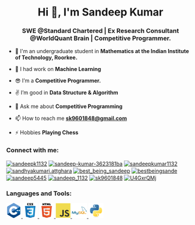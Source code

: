 <h1 align="center">Hi 👋, I'm Sandeep Kumar</h1>
<h3 align="center">SWE @Standard Chartered | Ex Research Consultant @WorldQuant Brain | Competitive Programmer.</h3>

- 🔭 I'm an undergraduate student in **Mathematics at the Indian Institute of Technology, Roorkee.**

- 🌱 I had work on **Machine Learning**

- 😎 I’m a **Competitive Programmer.**

- ✌️ I’m good in **Data Structure & Algorithm**

- 💬 Ask me about **Competitive Programming**

- 📫 How to reach me **sk9601848@gmail.com**

- ⚡ Hobbies **Playing Chess**

<h3 align="left">Connect with me:</h3>
<p align="left">
<a href="https://twitter.com/sandeepk1132" target="blank"><img align="center" src="https://raw.githubusercontent.com/rahuldkjain/github-profile-readme-generator/master/src/images/icons/Social/twitter.svg" alt="sandeepk1132" height="30" width="40" /></a>
<a href="https://linkedin.com/in/sandeep-kumar-3623181ba" target="blank"><img align="center" src="https://raw.githubusercontent.com/rahuldkjain/github-profile-readme-generator/master/src/images/icons/Social/linked-in-alt.svg" alt="sandeep-kumar-3623181ba" height="30" width="40" /></a>
<a href="https://kaggle.com/sandeepkumar1132" target="blank"><img align="center" src="https://raw.githubusercontent.com/rahuldkjain/github-profile-readme-generator/master/src/images/icons/Social/kaggle.svg" alt="sandeepkumar1132" height="30" width="40" /></a>
<a href="https://fb.com/sandhyakumari.attghara" target="blank"><img align="center" src="https://raw.githubusercontent.com/rahuldkjain/github-profile-readme-generator/master/src/images/icons/Social/facebook.svg" alt="sandhyakumari.attghara" height="30" width="40" /></a>
<a href="https://instagram.com/best_being_sandeep" target="blank"><img align="center" src="https://raw.githubusercontent.com/rahuldkjain/github-profile-readme-generator/master/src/images/icons/Social/instagram.svg" alt="best_being_sandeep" height="30" width="40" /></a>
<a href="https://www.codechef.com/users/bestbeingsande" target="blank"><img align="center" src="https://cdn.jsdelivr.net/npm/simple-icons@3.1.0/icons/codechef.svg" alt="bestbeingsande" height="30" width="40" /></a>
<a href="https://codeforces.com/profile/sandeep5445" target="blank"><img align="center" src="https://raw.githubusercontent.com/rahuldkjain/github-profile-readme-generator/master/src/images/icons/Social/codeforces.svg" alt="sandeep5445" height="30" width="40" /></a>
<a href="https://www.leetcode.com/sandeep_1132" target="blank"><img align="center" src="https://raw.githubusercontent.com/rahuldkjain/github-profile-readme-generator/master/src/images/icons/Social/leet-code.svg" alt="sandeep_1132" height="30" width="40" /></a>
<a href="https://auth.geeksforgeeks.org/user/sk9601848" target="blank"><img align="center" src="https://raw.githubusercontent.com/rahuldkjain/github-profile-readme-generator/master/src/images/icons/Social/geeks-for-geeks.svg" alt="sk9601848" height="30" width="40" /></a>
<a href="https://discord.gg/U4GxrQMj" target="blank"><img align="center" src="https://raw.githubusercontent.com/rahuldkjain/github-profile-readme-generator/master/src/images/icons/Social/discord.svg" alt="U4GxrQMj" height="30" width="40" /></a>
</p>

<h3 align="left">Languages and Tools:</h3>
<p align="left"> <a href="https://www.w3schools.com/cpp/" target="_blank" rel="noreferrer"> <img src="https://raw.githubusercontent.com/devicons/devicon/master/icons/cplusplus/cplusplus-original.svg" alt="cplusplus" width="40" height="40"/> </a> <a href="https://www.w3schools.com/css/" target="_blank" rel="noreferrer"> <img src="https://raw.githubusercontent.com/devicons/devicon/master/icons/css3/css3-original-wordmark.svg" alt="css3" width="40" height="40"/> </a> <a href="https://www.w3.org/html/" target="_blank" rel="noreferrer"> <img src="https://raw.githubusercontent.com/devicons/devicon/master/icons/html5/html5-original-wordmark.svg" alt="html5" width="40" height="40"/> </a> <a href="https://developer.mozilla.org/en-US/docs/Web/JavaScript" target="_blank" rel="noreferrer"> <img src="https://raw.githubusercontent.com/devicons/devicon/master/icons/javascript/javascript-original.svg" alt="javascript" width="40" height="40"/> </a> <a href="https://www.mysql.com/" target="_blank" rel="noreferrer"> <img src="https://raw.githubusercontent.com/devicons/devicon/master/icons/mysql/mysql-original-wordmark.svg" alt="mysql" width="40" height="40"/> </a> <a href="https://www.python.org" target="_blank" rel="noreferrer"> <img src="https://raw.githubusercontent.com/devicons/devicon/master/icons/python/python-original.svg" alt="python" width="40" height="40"/> </a> </p>
